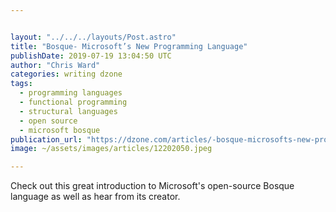 ```yaml
---


layout: "../../../layouts/Post.astro"
title: "Bosque- Microsoft’s New Programming Language"
publishDate: 2019-07-19 13:04:50 UTC
author: "Chris Ward"
categories: writing dzone
tags:
  - programming languages
  - functional programming
  - structural languages
  - open source
  - microsoft bosque
publication_url: "https://dzone.com/articles/-bosque-microsofts-new-programming-language"
image: ~/assets/images/articles/12202050.jpeg

---
```

Check out this great introduction to Microsoft's open-source Bosque language as well as hear from its creator.

